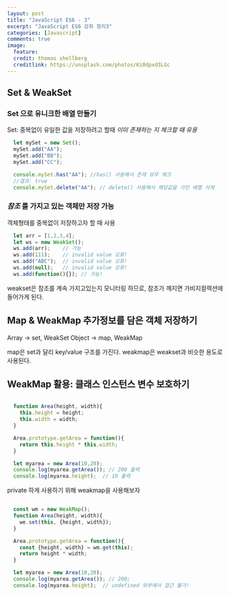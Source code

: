 ```yaml
---
layout: post
title: "JavaScript ES6 - 3"
excerpt: "JavaScript ES6 강좌 정리3"
categories: [Javascript]
comments: true
image:
  feature:
  credit: thomas shellberg
  creditlink: https://unsplash.com/photos/Ki0dpxd3LGc
---
```


## Set & WeakSet  

### Set 으로 유니크한 배열 만들기
Set: 중복없이 유일한 값을 저장하려고 할때
    *이미 존재하는 지 체크할 때 유용*    
```javascript
  let mySet = new Set();
  mySet.add("AA");
  mySet.add("BB");
  mySet.add("CC");

  console.mySet.has("AA"); //has() 사용해서 존재 유무 체크
  //결과: true
  console.mySet.delete("AA"); // delete() 사용해서 해당값을 가진 배열 삭제
```


### *참조* 를 가지고 있는 객체만 저장 가능
객체형태를 중복없이 저장하고자 할 때 사용

```javascript
  let arr = [1,2,3,4];
  let ws = new WeakSet();
  ws.add(arr);    // 가능
  ws.add(111);    // invalid value 오류!
  ws.add("ABC");  // invalid value 오류!
  ws.add(null);   // invalid value 오류!
  ws.add(function(){}); // 가능!
```

weakset은 참조를 계속 가지고있는지 모니터링 하므로, 참조가 깨지면 가비지컬렉션에 들어가게 된다.  


## Map & WeakMap 추가정보를 담은 객체 저장하기
Array  -> set, WeakSet
Object -> map, WeakMap

map은 set과 달리 key/value 구조를 가진다.
weakmap은 weakset과 비슷한 용도로 사용된다.

## WeakMap 활용: 클래스 인스턴스 변수 보호하기
```javascript

  function Area(height, width){
    this.height = height;
    this.width = width;
  }

  Area.prototype.getArea = function(){
    return this.height * this.width;
  }

  let myarea = new Area(10,20);
  console.log(myarea.getArea()); // 200 출력
  console.log(myarea.height);  // 10 출력
```

private 하게 사용하기 위해 weakmap을 사용해보자

```javascript

  const wm = new WeakMap();
  function Area(height, width){
    we.set(this, {height, width});
  }

  Area.prototype.getArea = function(){
    const {height, width} = wm.get(this);
    return height * width;
  }

  let myarea = new Area(10,20);
  console.log(myarea.getArea()); // 200;
  console.log(myarea.height);  // undefined 외부에서 접근 불가!
```
